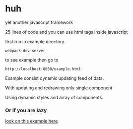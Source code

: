 # huh
yet another javascript framework

25 lines of code and you can use html tags inside javascript

first run in example directory
```
webpack-dev-server
```
to see example then go to 
```
http://localhost:8080/example.html
```

Example consist dynamic updating feed of data.  

With updating and redrawing only single component.  

Using dynamic styles and array of components.

### Or if you are lazy
[look on this example here](https://cdn.rawgit.com/pragle/huh/027d105c/example/example2.html)